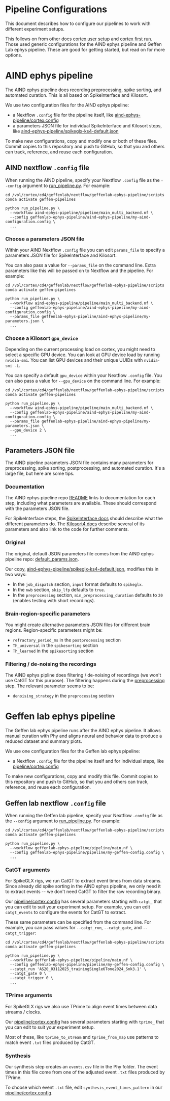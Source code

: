 # Pipeline Configurations

This document describes how to configure our pipelines to work with different experiment setups.

This follows on from other docs [cortex user setup](./cortex-user-setup.md) and [cortex first run](./cortex-first-run.md).  Those used generic configurations for the AIND ephys pipeline and Geffen Lab ephys pipeline.  These are good for getting started, but read on for more options.

# AIND ephys pipeline

The AIND ephys pipeline does recording preprocessing, spike sorting, and automated curation.  This is all based on SpikeInterface and Kilosort.

We use two configuration files for the AIND ephys pipeline:
 - a Nextflow `.config` file for the pipeline itself, like [aind-ephys-pipeline/cortex.config](./aind-ephys-pipeline/cortex.config)
 - a parameters JSON file for individual SpikeInterface and Kilosort steps, like [aind-ephys-pipeline/spikeglx-ks4-default.json](./aind-ephys-pipeline/spikeglx-ks4-default.json)

To make new configurations, copy and modify one or both of these files.  Commit copies to this repository and push to GitHub, so that you and others can track, reference, and reuse each configuration.

## AIND nextflow `.config` file

When running the AIND pipeline, specify your Nextflow `.config` file as the `--config` argument to [run_pipeline.py](./scripts/run_pipeline.py).  For example:

```
cd /vol/cortex/cd4/geffenlab/nextflow/geffenlab-ephys-pipeline/scripts
conda activate geffen-pipelines

python run_pipeline.py \
  --workflow aind-ephys-pipeline/pipeline/main_multi_backend.nf \
  --config geffenlab-ephys-pipeline/aind-ephys-pipeline/my-aind-configuration.config \
  ...
```

### Choose a parameters JSON file

Within your AIND Nextflow `.config` file you can edit `params_file` to specify a parameters JSON file for SpikeInterface and Kilosort.

You can also pass a value for `--params_file` on the command line.  Extra parameters like this will be passed on to Nextflow and the pipeline.  For example:

```
cd /vol/cortex/cd4/geffenlab/nextflow/geffenlab-ephys-pipeline/scripts
conda activate geffen-pipelines

python run_pipeline.py \
  --workflow aind-ephys-pipeline/pipeline/main_multi_backend.nf \
  --config geffenlab-ephys-pipeline/aind-ephys-pipeline/my-aind-configuration.config \
  --params_file geffenlab-ephys-pipeline/aind-ephys-pipeline/my-parameters.json \
  ...
```

### Choose a Kilosort `gpu_device`

Depending on the current processing load on cortex, you might need to select a specific GPU device.  You can look at GPU device load by running `nvidia-smi`.  You can list GPU devices and their unique UUIDs with `nvidia-smi -L`.

You can specify a default `gpu_device` within your Nextflow `.config` file.  You can also pass a value for `--gpu_device` on the command line.  For example:

```
cd /vol/cortex/cd4/geffenlab/nextflow/geffenlab-ephys-pipeline/scripts
conda activate geffen-pipelines

python run_pipeline.py \
  --workflow aind-ephys-pipeline/pipeline/main_multi_backend.nf \
  --config geffenlab-ephys-pipeline/aind-ephys-pipeline/my-aind-configuration.config \
  --params_file geffenlab-ephys-pipeline/aind-ephys-pipeline/my-parameters.json \
  --gpu_device 2 \
  ...
```

## Parameters JSON file

The AIND pipeline parameters JSON file contains many parameters for preprocessing, spike sorting, postprocessing, and automated curation.  It's a large file, but here are some tips.

### Documentation

The AIND ephys pipeline repo [README](https://github.com/AllenNeuralDynamics/aind-ephys-pipeline/blob/5c875288a2e485b4bdf1b61f4ad48c648691246d/README.md) links to documentation for each step, including what parameters are available.  These should correspond with the parameters JSON file.

For SpikeInterface steps, the [SpikeInterface docs](https://spikeinterface.readthedocs.io/en/stable/) should describe what the different parameters do.  The [Kilosort4 docs](https://kilosort.readthedocs.io/en/latest/parameters.html) describe several of its parameters and also link to the code for further comments.

### Original

The original, default JSON parameters file comes from the AIND ephys pipeline repo: [default_params.json](https://github.com/AllenNeuralDynamics/aind-ephys-pipeline/blob/5c875288a2e485b4bdf1b61f4ad48c648691246d/pipeline/default_params.json).

Our copy, [aind-ephys-pipeline/spikeglx-ks4-default.json](./aind-ephys-pipeline/spikeglx-ks4-default.json), modifies this in two ways:
 - In the `job_dispatch` section, `input` format defaults to `spikeglx`. 
 - In the `nwb` section, `skip_lfp` defaults to `true`.
 - In the `preprocessing` section, `min_preprocessing_duration` defaults to `20` (enables testing with short recordings).

### Brain-region-specific parameters

You might create alternative parameters JSON files for different brain regions.  Region-specific parameters might be:
 - `refractory_period_ms` in the `postprocessing` section
 - `Th_universal` in the `spikesorting` section
 - `Th_learned` in the `spikesorting` section

### Filtering / de-noising the recordings

The AIND ephys pipline does filtering / de-noising of recordings (we won't use CatGT for this purpose).  The filtering happens during the [preprocessing](https://github.com/AllenNeuralDynamics/aind-ephys-preprocessing/?tab=readme-ov-file#parameters) step.  The relevant parameter seems to be:
 - `denoising_strategy` in the `preprocessing` section

# Geffen lab ephys pipeline

The Geffen lab ephys pipeline runs after the AIND ephys pipeline.  It allows manual curation with Phy and aligns neural and behavior data to produce a reduced dataset and summary plots. 

We use one configuration files for the Geffen lab ephys pipeline:
 - a Nextflow `.config` file for the pipeline itself and for individual steps, like [pipeline/cortex.config](./pipeline/cortex.config)

To make new configurations, copy and modify this file.  Commit copies to this repository and push to GitHub, so that you and others can track, reference, and reuse each configuration.

## Geffen lab nextflow `.config` file

When running the Geffen lab pipeline, specify your Nextflow `.config` file as the `--config` argument to [run_pipeline.py](./scripts/run_pipeline.py).  For example:

```
cd /vol/cortex/cd4/geffenlab/nextflow/geffenlab-ephys-pipeline/scripts
conda activate geffen-pipelines

python run_pipeline.py \
  --workflow geffenlab-ephys-pipeline/pipeline/main.nf \
  --config geffenlab-ephys-pipeline/pipeline/my-geffen-config.config \
  ...
```

### CatGT arguments

For SpikeGLX rigs, we run CatGT to extract event times from data streams.  Since already did spike sorting in the AIND ephys pipeline, we only need it to extract events -- we don't need CatGT to filter the raw recording binary.

Our [pipeline/cortex.config](./pipeline/cortex.config) has several parameters starting with `catgt_` that you can edit to suit your experiment setup.  For example, you can edit `catgt_events` to configure the events for CatGT to extract.

These same parameters can be specified from the command line.  For example, you can pass values for `--catgt_run`, `--catgt_gate`, and `--catgt_trigger`:

```
cd /vol/cortex/cd4/geffenlab/nextflow/geffenlab-ephys-pipeline/scripts
conda activate geffen-pipelines

python run_pipeline.py \
  --workflow geffenlab-ephys-pipeline/pipeline/main.nf \
  --config geffenlab-ephys-pipeline/pipeline/my-geffen-config.config \
  --catgt_run 'AS20_03112025_trainingSingle6Tone2024_Snk3.1' \
  --catgt_gate 0 \
  --catgt_trigger 0 \
  ...
```

### TPrime arguments

For SpikeGLX rigs we also use TPrime to align event times between data streams / clocks.

Our [pipeline/cortex.config](./pipeline/cortex.config) has several parameters starting with `tprime_` that you can edit to suit your experiment setup.

Most of these, like `tprime_to_stream` and `tprime_from_map` use patterns to match event `.txt` files produced by CatGT.


### Synthesis

Our synthesis step creates an `events.csv` file in the Phy folder.  The event times in this file come from one of the adjusted event `.txt` files produced by TPrime.

To choose which event `.txt` file, edit `synthesis_event_times_pattern` in our [pipeline/cortex.config](./pipeline/cortex.config).
